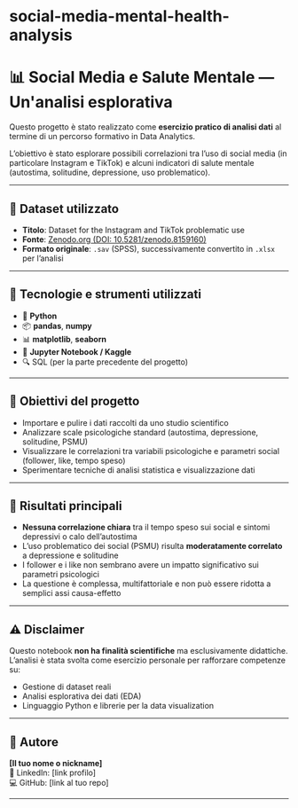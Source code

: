 # social-media-mental-health-analysis
# 📊 Social Media e Salute Mentale — Un'analisi esplorativa

Questo progetto è stato realizzato come **esercizio pratico di analisi dati** al termine di un percorso formativo in Data Analytics.

L’obiettivo è stato esplorare possibili correlazioni tra l’uso di social media (in particolare Instagram e TikTok) e alcuni indicatori di salute mentale (autostima, solitudine, depressione, uso problematico).

---

## 📁 Dataset utilizzato

- **Titolo**: Dataset for the Instagram and TikTok problematic use  
- **Fonte**: [Zenodo.org (DOI: 10.5281/zenodo.8159160)](https://zenodo.org/record/8159160)  
- **Formato originale**: `.sav` (SPSS), successivamente convertito in `.xlsx` per l’analisi

---

## 🔧 Tecnologie e strumenti utilizzati

- 🐍 **Python**
- 📦 **pandas**, **numpy**
- 📊 **matplotlib**, **seaborn**
- 🧠 **Jupyter Notebook / Kaggle**
- 🔍 SQL (per la parte precedente del progetto)

---

## 🎯 Obiettivi del progetto

- Importare e pulire i dati raccolti da uno studio scientifico
- Analizzare scale psicologiche standard (autostima, depressione, solitudine, PSMU)
- Visualizzare le correlazioni tra variabili psicologiche e parametri social (follower, like, tempo speso)
- Sperimentare tecniche di analisi statistica e visualizzazione dati

---

## 📌 Risultati principali

- **Nessuna correlazione chiara** tra il tempo speso sui social e sintomi depressivi o calo dell’autostima
- L’uso problematico dei social (PSMU) risulta **moderatamente correlato** a depressione e solitudine
- I follower e i like non sembrano avere un impatto significativo sui parametri psicologici
- La questione è complessa, multifattoriale e non può essere ridotta a semplici assi causa-effetto

---

## ⚠️ Disclaimer

Questo notebook **non ha finalità scientifiche** ma esclusivamente didattiche.  
L’analisi è stata svolta come esercizio personale per rafforzare competenze su:
- Gestione di dataset reali
- Analisi esplorativa dei dati (EDA)
- Linguaggio Python e librerie per la data visualization

---

## 👤 Autore

**[Il tuo nome o nickname]**  
📎 LinkedIn: [link profilo]  
💻 GitHub: [link al tuo repo]

---

